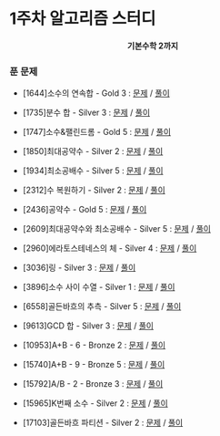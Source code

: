 # 1주차 알고리즘 스터디

<div align = center>
<b>기본수학 2까지</b>
</div>

### 푼 문제

  - [1644]소수의 연속합 - Gold 3 : [문제](https://www.acmicpc.net/problem/1644) / [풀이](https://github.com/firemancha/Algorithm/tree/main/Baekjoon/Math/%5B1644%5D%EC%86%8C%EC%88%98%EC%9D%98%20%EC%97%B0%EC%86%8D%ED%95%A9)

  - [1735]분수 합 - Silver 3 : [문제](https://www.acmicpc.net/problem/1735) / [풀이](https://github.com/firemancha/Algorithm/tree/main/Baekjoon/Math/%5B1735%5D%EB%B6%84%EC%88%98%20%ED%95%A9)

  - [1747]소수&팰린드롬 - Gold 5 : [문제](https://www.acmicpc.net/problem/1747) / [풀이](https://github.com/firemancha/Algorithm/tree/main/Baekjoon/Math/%5B1747%5D%EC%86%8C%EC%88%98%26%ED%8C%B0%EB%A6%B0%EB%93%9C%EB%A1%AC)

  - [1850]최대공약수 - Silver 2 : [문제](https://www.acmicpc.net/problem/1850) / [풀이](https://github.com/firemancha/Algorithm/tree/main/Baekjoon/Math/%5B1850%5D%EC%B5%9C%EB%8C%80%EA%B3%B5%EC%95%BD%EC%88%98)

  - [1934]최소공배수 - Silver 5 : [문제](https://www.acmicpc.net/problem/1934) / [풀이](https://github.com/firemancha/Algorithm/tree/main/Baekjoon/Math/%5B1934%5D%EC%B5%9C%EC%86%8C%EA%B3%B5%EB%B0%B0%EC%88%98)

  - [2312]수 복원하기 - Silver 2 : [문제](https://www.acmicpc.net/problem/2312) / [풀이](https://github.com/firemancha/Algorithm/tree/main/Baekjoon/Math/%5B2312%5D%EC%88%98%20%EB%B3%B5%EC%9B%90%ED%95%98%EA%B8%B0)

  - [2436]공약수 - Gold 5 : [문제](https://www.acmicpc.net/problem/2436) / [풀이](https://github.com/firemancha/Algorithm/tree/main/Baekjoon/Math/%5B2436%5D%EA%B3%B5%EC%95%BD%EC%88%98)

  - [2609]최대공약수와 최소공배수 - Silver 5 : [문제](https://www.acmicpc.net/problem/2609) / [풀이](https://github.com/firemancha/Algorithm/tree/main/Baekjoon/Math/%5B2609%5D%EC%B5%9C%EB%8C%80%EA%B3%B5%EC%95%BD%EC%88%98%EC%99%80%20%EC%B5%9C%EC%86%8C%EA%B3%B5%EB%B0%B0%EC%88%98)

  - [2960]에라토스테네스의 체 - Silver 4 : [문제](https://www.acmicpc.net/problem/2960) / [풀이](https://github.com/firemancha/Algorithm/tree/main/Baekjoon/Math/%5B2960%5D%EC%97%90%EB%9D%BC%ED%86%A0%EC%8A%A4%ED%85%8C%EB%84%A4%EC%8A%A4%EC%9D%98%20%EC%B2%B4)

  - [3036]링 - Silver 3 : [문제](https://www.acmicpc.net/problem/3036) / [풀이](https://github.com/firemancha/Algorithm/tree/main/Baekjoon/Math/%5B3036%5D%EB%A7%81)

  - [3896]소수 사이 수열 - Silver 1 : [문제](https://www.acmicpc.net/problem/3896) / [풀이](https://github.com/firemancha/Algorithm/tree/main/Baekjoon/Math/%5B3896%5D%EC%86%8C%EC%88%98%20%EC%82%AC%EC%9D%B4%20%EC%88%98%EC%97%B4)

  - [6558]골든바흐의 추측 - Silver 5 : [문제](https://www.acmicpc.net/problem/6588) / [풀이](https://github.com/firemancha/Algorithm/tree/main/Baekjoon/Math/%5B6588%5D%EA%B3%A8%EB%93%A0%EB%B0%94%ED%9D%90%EC%9D%98%20%EC%B6%94%EC%B8%A1)

  - [9613]GCD 합 - Silver 3 : [문제](https://www.acmicpc.net/problem/9613) / [풀이](https://github.com/firemancha/Algorithm/tree/main/Baekjoon/Math/%5B9613%5DGCD%20%ED%95%A9)

  - [10953]A+B - 6 - Bronze 2 : [문제](https://www.acmicpc.net/problem/10953) / [풀이](https://github.com/firemancha/Algorithm/tree/main/Baekjoon/Math/%5B10953%5DA%2BB%20-%206)

  - [15740]A+B - 9 - Bronze 5 : [문제](https://www.acmicpc.net/problem/15740) / [풀이](https://github.com/firemancha/Algorithm/tree/main/Baekjoon/Math/%5B15740%5DA%2BB%20-%209)

  - [15792]A/B - 2 - Bronze 3 : [문제](https://www.acmicpc.net/problem/15792) / [풀이](https://github.com/firemancha/Algorithm/tree/main/Baekjoon/Math/%5B15792%5DA%C3%B7B%20-%202)

  - [15965]K번째 소수 - Silver 2 : [문제](https://www.acmicpc.net/problem/15965) / [풀이](https://github.com/firemancha/Algorithm/tree/main/Baekjoon/Math/%5B15965%5DK%EB%B2%88%EC%A7%B8%20%EC%86%8C%EC%88%98)

  - [17103]골든바흐 파티션 - Silver 2 : [문제](https://www.acmicpc.net/problem/17103) / [풀이](https://github.com/firemancha/Algorithm/tree/main/Baekjoon/Math/%5B17103%5D%EA%B3%A8%EB%93%9C%EB%B0%94%ED%9D%90%20%ED%8C%8C%ED%8B%B0%EC%85%98)